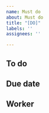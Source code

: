 ```yaml
---
name: Must do
about: Must do
title: "[DO]"
labels: ''
assignees: ''

---
```


## To do 

## Due date

## Worker

